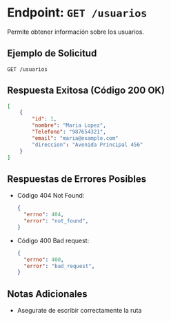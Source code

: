 # Endpoint: `GET /usuarios`

Permite obtener información sobre los usuarios.

## Ejemplo de Solicitud
```http
GET /usuarios
```

## Respuesta Exitosa (Código 200 OK)
```json
[
    {
        "id": 1,
        "nombre": "Maria Lopez",
        "Telefono": "987654321",
        "email": "maria@example.com"
        "direccion": "Avenida Principal 456"
    }
]
```

## Respuestas de Errores Posibles
- Código 404 Not Found:

  ```json
  {
    "errno": 404,
    "error": "not_found",
  }
  ```

- Código 400 Bad request:
  ```json
  {
    "errno": 400,
    "error": "bad_request",
  }
  ``` 

## Notas Adicionales

- Asegurate de escribir correctamente la ruta